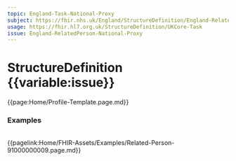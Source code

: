 ```yaml
---
topic: England-Task-National-Proxy
subject: https://fhir.nhs.uk/England/StructureDefinition/England-RelatedPerson-National-Proxy
usage: https://fhir.hl7.org.uk/StructureDefinition/UKCore-Task
issue: England-RelatedPerson-National-Proxy
---
```


# StructureDefinition {{variable:issue}}

<nocheck>
{{page:Home/Profile-Template.page.md}}

<div id="Examples" class="tabcontent">
  <h3>Examples</h3>
<br>{{pagelink:Home/FHIR-Assets/Examples/Related-Person-91000000009.page.md}}

</div>
</nocheck>